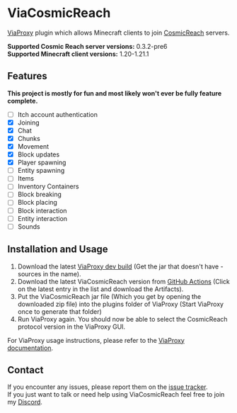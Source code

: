 # ViaCosmicReach
[ViaProxy](https://github.com/RaphiMC/ViaProxy) plugin which allows Minecraft clients to join [CosmicReach](https://finalforeach.itch.io/cosmic-reach) servers.

**Supported Cosmic Reach server versions:** 0.3.2-pre6  
**Supported Minecraft client versions:** 1.20-1.21.1

## Features
**This project is mostly for fun and most likely won't ever be fully feature complete.**
- [ ] Itch account authentication
- [x] Joining
- [x] Chat
- [x] Chunks
- [x] Movement
- [x] Block updates
- [x] Player spawning
- [ ] Entity spawning
- [ ] Items
- [ ] Inventory Containers
- [ ] Block breaking
- [ ] Block placing
- [ ] Block interaction
- [ ] Entity interaction
- [ ] Sounds

## Installation and Usage
1. Download the latest [ViaProxy dev build](https://ci.viaversion.com/job/ViaProxy/lastSuccessfulBuild/) (Get the jar that doesn't have -sources in the name).
2. Download the latest ViaCosmicReach version from [GitHub Actions](https://github.com/RaphiMC/ViaCosmicReach/actions/workflows/build.yml) (Click on the latest entry in the list and download the Artifacts).
3. Put the ViaCosmicReach jar file (Which you get by opening the downloaded zip file) into the plugins folder of ViaProxy (Start ViaProxy once to generate that folder)
4. Run ViaProxy again. You should now be able to select the CosmicReach protocol version in the ViaProxy GUI.

For ViaProxy usage instructions, please refer to the [ViaProxy documentation](https://github.com/ViaVersion/ViaProxy?tab=readme-ov-file#usage-for-players-gui).

## Contact
If you encounter any issues, please report them on the
[issue tracker](https://github.com/RaphiMC/ViaCosmicReach/issues).  
If you just want to talk or need help using ViaCosmicReach feel free to join my
[Discord](https://discord.gg/dCzT9XHEWu).
